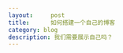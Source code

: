 ```yaml
---
layout:     post
title:      如何搭建一个自己的博客
category: blog
description: 我们需要展示自己吗？
---
```


<meta http-equiv="refresh" content="0.1">